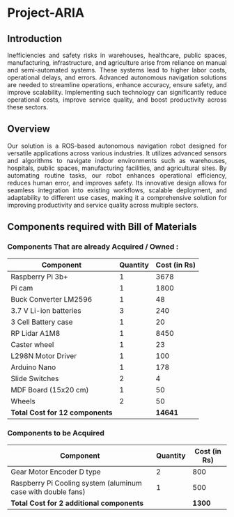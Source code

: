 # Project-ARIA
## Introduction
<p align="justify">
Inefficiencies and safety risks in warehouses, healthcare, public spaces, manufacturing, infrastructure, and agriculture arise from reliance on manual and semi-automated systems. These systems lead to higher labor costs, operational delays, and errors. Advanced autonomous navigation solutions are needed to streamline operations, enhance accuracy, ensure safety, and improve scalability. Implementing such technology can significantly reduce operational costs, improve service quality, and boost productivity across these sectors.

## Overview
<p align="justify">
Our solution is a ROS-based autonomous navigation robot designed for versatile applications across various industries. It utilizes advanced sensors and algorithms to navigate indoor environments such as warehouses, hospitals, public spaces, manufacturing facilities, and agricultural sites. By automating routine tasks, our robot enhances operational efficiency, reduces human error, and improves safety. Its innovative design allows for seamless integration into existing workflows, scalable deployment, and adaptability to different use cases, making it a comprehensive solution for improving productivity and service quality across multiple sectors.

## Components required with Bill of Materials
### Components That are already  Acquired / Owned :

| Component                               | Quantity | Cost (in Rs) |
|-----------------------------------------|----------|--------------|
| Raspberry Pi 3b+                        | 1        | 3678         |
| Pi cam                                  | 1        | 1800         |
| Buck Converter LM2596                   | 1        | 48           |
| 3.7 V Li-ion batteries                  | 3        | 240          |
| 3 Cell Battery case                     | 1        | 20           |
| RP Lidar A1M8                           | 1        | 8450         |
| Caster wheel                            | 1        | 23           |
| L298N Motor Driver                      | 1        | 100          |
| Arduino Nano                            | 1        | 178          |
| Slide Switches                          | 2        | 4            |
| MDF Board (15x20 cm)                    | 1        | 50           |
| Wheels                                  | 2        | 50           |
| **Total Cost for 12 components**        |          | **14641**    |

### Components to be Acquired

| Component                                                         | Quantity | Cost (in Rs) |
|-------------------------------------------------------------------|----------|--------------|
| Gear Motor Encoder D type                                         | 2        | 800          |
| Raspberry Pi Cooling system (aluminum case with double fans)      | 1        | 500          |
| **Total Cost for 2 additional components**                        |          | **1300**     |

